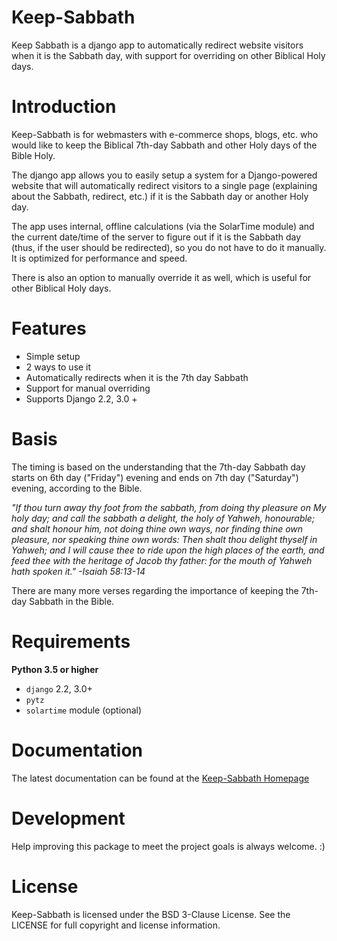 Keep-Sabbath
============

Keep Sabbath is a django app to automatically redirect website visitors when it is the Sabbath day, with support for overriding on other Biblical Holy days.


# Introduction

Keep-Sabbath is for webmasters with e-commerce shops, blogs, etc. who would like to keep the Biblical 7th-day Sabbath and other Holy days of the Bible Holy.

The django app allows you to easily setup a system for a Django-powered website that will automatically redirect visitors to a single page (explaining about the Sabbath, redirect, etc.) if it is the Sabbath day or another Holy day.

The app uses internal, offline calculations (via the SolarTime module) and the current date/time of the server to figure out if it is the Sabbath day (thus, if the user should be redirected), so you do not have to do it manually. It is optimized for performance and speed.

There is also an option to manually override it as well, which is useful for other Biblical Holy days.


# Features

  * Simple setup
  * 2 ways to use it
  * Automatically redirects when it is the 7th day Sabbath
  * Support for manual overriding
  * Supports Django 2.2, 3.0 +


# Basis

The timing is based on the understanding that the 7th-day Sabbath day starts on 6th day ("Friday") evening and ends on 7th day ("Saturday") evening, according to the Bible.

*"If thou turn away thy foot from the sabbath, from doing thy pleasure on My holy day; and call the sabbath a delight, the holy of Yahweh, honourable; and shalt honour him, not doing thine own ways, nor finding thine own pleasure, nor speaking thine own words:
Then shalt thou delight thyself in Yahweh; and I will cause thee to ride upon the high places of the earth, and feed thee with the heritage of Jacob thy father: for the mouth of Yahweh hath spoken it." -Isaiah 58:13-14*

There are many more verses regarding the importance of keeping the 7th-day Sabbath in the Bible.


# Requirements

  **Python 3.5 or higher**

  * ``django`` 2.2, 3.0+
  * ``pytz``
  * ``solartime`` module (optional)


# Documentation

The latest documentation can be found at the <a href="https://correctsyntax.com/projects/keep-sabbath/">Keep-Sabbath Homepage</a>


# Development

Help improving this package to meet the project goals is always welcome. :)


# License

Keep-Sabbath is licensed under the BSD 3-Clause License. See the LICENSE for full copyright and license information.